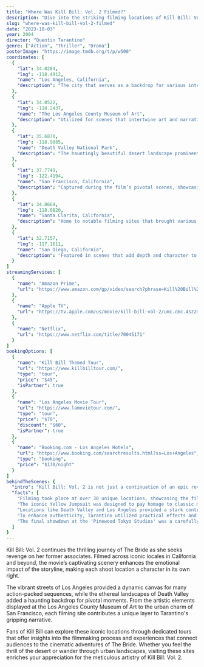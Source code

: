 ```yaml
---
title: "Where Was Kill Bill: Vol. 2 Filmed?"
description: "Dive into the striking filming locations of Kill Bill: Vol. 2, showcasing the film's intense scenes set against stunning landscapes and iconic backdrops."
slug: "where-was-kill-bill-vol-2-filmed"
date: "2023-10-03"
year: 2004
director: "Quentin Tarantino"
genre: ["Action", "Thriller", "Drama"]
posterImage: "https://image.tmdb.org/t/p/w500"
coordinates: [
  { 
    "lat": 34.0204, 
    "lng": -118.4912, 
    "name": "Los Angeles, California", 
    "description": "The city that serves as a backdrop for various intense sequences, showcasing its diverse landscape."
  },
  { 
    "lat": 34.0522, 
    "lng": -118.2437, 
    "name": "The Los Angeles County Museum of Art", 
    "description": "Utilized for scenes that intertwine art and narrative, creating stunning visuals."
  },
  { 
    "lat": 35.6870, 
    "lng": -118.9085, 
    "name": "Death Valley National Park", 
    "description": "The hauntingly beautiful desert landscape prominently featured during key moments."
  },
  { 
    "lat": 37.7749, 
    "lng": -122.4194, 
    "name": "San Francisco, California", 
    "description": "Captured during the film’s pivotal scenes, showcasing urban charm and tension."
  },
  { 
    "lat": 34.8664, 
    "lng": -118.0820, 
    "name": "Santa Clarita, California", 
    "description": "Home to notable filming sites that brought various vibrant scenes to life."
  },
  { 
    "lat": 32.7157, 
    "lng": -117.1611, 
    "name": "San Diego, California", 
    "description": "Featured in scenes that add depth and character to the film's narrative."
  }
]
streamingServices: [
  {
    "name": "Amazon Prime",
    "url": "https://www.amazon.com/gp/video/search?phrase=Kill%20Bill%20Vol%202"
  },
  {
    "name": "Apple TV",
    "url": "https://tv.apple.com/us/movie/kill-bill-vol-2/umc.cmc.4sz2m0bf84b8u1x0gb4w5vo2q"
  },
  {
    "name": "Netflix",
    "url": "https://www.netflix.com/title/70045171"
  }
]
bookingOptions: [
  {
    "name": "Kill Bill Themed Tour",
    "url": "https://www.killbilltour.com/",
    "type": "tour",
    "price": "$45",
    "isPartner": true
  },
  {
    "name": "Los Angeles Movie Tour",
    "url": "https://www.lamovietour.com/",
    "type": "tour",
    "price": "$70",
    "discount": "$60",
    "isPartner": true
  },
  {
    "name": "Booking.com - Los Angeles Hotels",
    "url": "https://www.booking.com/searchresults.html?ss=Los+Angeles",
    "type": "booking",
    "price": "$130/night"
  }
]
behindTheScenes: {
  "intro": "Kill Bill: Vol. 2 is not just a continuation of an epic revenge saga; it's a visual feast brought to life through masterful direction and striking locations. Quentin Tarantino expertly weaves together storytelling and cinematography, creating scenes that resonate with both beauty and intensity.",
  "facts": [
    "Filming took place at over 30 unique locations, showcasing the film's diverse narrative and visual landscape.",
    "The iconic Yellow Jumpsuit was designed to pay homage to classic martial arts cinema, becoming a symbol of the film.",
    "Locations like Death Valley and Los Angeles provided a stark contrast, emphasizing the film's emotional highs and lows.",
    "To enhance authenticity, Tarantino utilized practical effects and minimal CGI, creating a grounded feel in the fantastical world.",
    "The final showdown at the 'Pinewood Tokyo Studios' was a carefully orchestrated moment requiring extensive choreography."
  ]
}
---
```


<KillBillVol2Guide />

Kill Bill: Vol. 2 continues the thrilling journey of The Bride as she seeks revenge on her former associates. Filmed across iconic locales in California and beyond, the movie’s captivating scenery enhances the emotional impact of the storyline, making each shoot location a character in its own right.

The vibrant streets of Los Angeles provided a dynamic canvas for many action-packed sequences, while the ethereal landscapes of Death Valley added a haunting backdrop for pivotal moments. From the artistic elements displayed at the Los Angeles County Museum of Art to the urban charm of San Francisco, each filming site contributes a unique layer to Tarantino's gripping narrative.

Fans of Kill Bill can explore these iconic locations through dedicated tours that offer insights into the filmmaking process and experiences that connect audiences to the cinematic adventures of The Bride. Whether you feel the thrill of the desert or wander through urban landscapes, visiting these sites enriches your appreciation for the meticulous artistry of Kill Bill: Vol. 2.